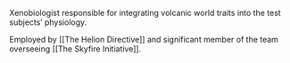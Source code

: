 Xenobiologist responsible for integrating volcanic world traits into the test subjects’ physiology.

Employed by [[The Helion Directive]] and significant member of the team overseeing [[The Skyfire Initiative]].